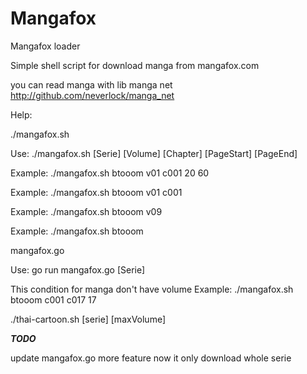 Mangafox
========

Mangafox loader

Simple shell script for download manga from mangafox.com

you can read manga with lib manga net http://github.com/neverlock/manga_net


Help:

./mangafox.sh 

Use: ./mangafox.sh [Serie] [Volume] [Chapter] [PageStart] [PageEnd]

Example: ./mangafox.sh btooom v01 c001 20 60

Example: ./mangafox.sh btooom v01 c001

Example: ./mangafox.sh btooom v09

Example: ./mangafox.sh btooom

mangafox.go

Use: go run mangafox.go [Serie]

This condition for manga don't have volume
Example: ./mangafox.sh btooom c001 c017 17 

./thai-cartoon.sh [serie] [maxVolume]

***TODO***

update mangafox.go more feature now it only download whole serie
